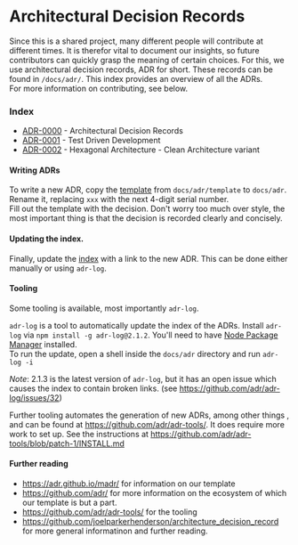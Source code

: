 # Architectural Decision Records
Since this is a shared project, many different people will contribute at different times. It is therefor vital to document 
our insights, so future contributors can quickly grasp the meaning of certain choices. For this, we use architectural 
decision records, ADR for short. These records can be found in `/docs/adr/`.  This index provides an 
overview of all the ADRs.  
For more information on contributing, see below.   

### Index

<!-- adrlog -- Regenerate the content by using "adr-log -i". You can install it via "npm install -g adr-log" -->

- [ADR-0000](0000-architectural-decision-records.md) - Architectural Decision Records
- [ADR-0001](0001-test-driven-development.md) - Test Driven Development
- [ADR-0002](0002-hexagonal-architecture.md) - Hexagonal Architecture - Clean Architecture variant

<!-- adrlogstop -->

#### Writing ADRs 
To write a new ADR, copy the [template](./adr/template/xxxx-name-with-dashes.md) from `docs/adr/template` to `docs/adr`.
Rename it, replacing `xxx` with the next 4-digit serial number.  
Fill out the template with the decision. Don't worry too much over style, the most important
thing is that the decision is recorded clearly and concisely.
  
#### Updating the index.
Finally, update the [index](./adr/index.md) with a link to the new ADR. This can be done either manually or using `adr-log`.

#### Tooling
Some tooling is available, most importantly `adr-log`.  

`adr-log` is a tool to automatically update the index of the ADRs. Install `adr-log` via `npm install -g adr-log@2.1.2`. 
You'll need to have  [Node Package Manager](https://docs.npmjs.com/downloading-and-installing-node-js-and-npm) installed.  
To run the update, open a shell inside the `docs/adr` directory and run `adr-log -i`

*Note*: 2.1.3 is the latest version of `adr-log`, but it has an open issue which causes the index to contain broken links.
(see https://github.com/adr/adr-log/issues/32)   

Further tooling automates the generation of new ADRs, among other things , and can be found at https://github.com/adr/adr-tools/.
It does require more work to set up. See the instructions at https://github.com/adr/adr-tools/blob/patch-1/INSTALL.md  

#### Further reading
- https://adr.github.io/madr/ for information on our template 
- https://github.com/adr/ for more information on the ecosystem of which our template is but a part.
- https://github.com/adr/adr-tools/ for the tooling
- https://github.com/joelparkerhenderson/architecture_decision_record for more general informatinon and further reading.

